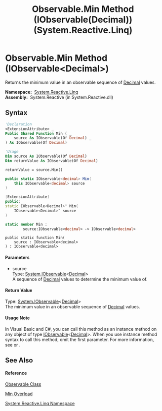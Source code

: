 ﻿---
title: Observable.Min Method (IObservable(Decimal)) (System.Reactive.Linq)
TOCTitle: Min Method (IObservable(Decimal))
ms:assetid: M:System.Reactive.Linq.Observable.Min(System.IObservable{System.Decimal})
ms:mtpsurl: https://msdn.microsoft.com/en-us/library/system.reactive.linq.observable.min(v=VS.103)
ms:contentKeyID: 36068701
ms.date: 06/28/2011
mtps_version: v=VS.103
dev_langs:
- vb
- csharp
- c++
- fsharp
- jscript
---

# Observable.Min Method (IObservable\<Decimal\>)

Returns the minimum value in an observable sequence of [Decimal](https://msdn.microsoft.com/en-us/library/1k2e8atx) values.

**Namespace:**  [System.Reactive.Linq](hh211929\(v=vs.103\).md)  
**Assembly:**  System.Reactive (in System.Reactive.dll)

## Syntax

``` vb
'Declaration
<ExtensionAttribute> _
Public Shared Function Min ( _
    source As IObservable(Of Decimal) _
) As IObservable(Of Decimal)
```

``` vb
'Usage
Dim source As IObservable(Of Decimal)
Dim returnValue As IObservable(Of Decimal)

returnValue = source.Min()
```

``` csharp
public static IObservable<decimal> Min(
    this IObservable<decimal> source
)
```

``` c++
[ExtensionAttribute]
public:
static IObservable<Decimal>^ Min(
    IObservable<Decimal>^ source
)
```

``` fsharp
static member Min : 
        source:IObservable<decimal> -> IObservable<decimal> 
```

``` jscript
public static function Min(
    source : IObservable<decimal>
) : IObservable<decimal>
```

#### Parameters

  - source  
    Type: [System.IObservable](https://msdn.microsoft.com/en-us/library/Dd990377)\<[Decimal](https://msdn.microsoft.com/en-us/library/1k2e8atx)\>  
    A sequence of [Decimal](https://msdn.microsoft.com/en-us/library/1k2e8atx) values to determine the minimum value of.  

#### Return Value

Type: [System.IObservable](https://msdn.microsoft.com/en-us/library/Dd990377)\<[Decimal](https://msdn.microsoft.com/en-us/library/1k2e8atx)\>  
The minimum value in an observable sequence of [Decimal](https://msdn.microsoft.com/en-us/library/1k2e8atx) values.  

#### Usage Note

In Visual Basic and C\#, you can call this method as an instance method on any object of type [IObservable](https://msdn.microsoft.com/en-us/library/Dd990377)\<[Decimal](https://msdn.microsoft.com/en-us/library/1k2e8atx)\>. When you use instance method syntax to call this method, omit the first parameter. For more information, see [](https://msdn.microsoft.com/en-us/library/Bb384936) or [](https://msdn.microsoft.com/en-us/library/Bb383977).

## See Also

#### Reference

[Observable Class](hh244252\(v=vs.103\).md)

[Min Overload](hh229673\(v=vs.103\).md)

[System.Reactive.Linq Namespace](hh211929\(v=vs.103\).md)

